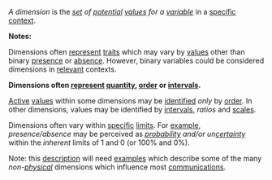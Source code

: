 *A dimension* is the *[set](https://github.com/gcassel/Modular-Organization-Terminology/blob/master/terms/set.md) of [potential](https://github.com/gcassel/Modular-Organization-Terminology/blob/master/terms/potential.md) [values](https://github.com/gcassel/Modular-Organization-Terminology/blob/master/terms/value.md) for a [variable](https://github.com/gcassel/Modular-Organization-Terminology/blob/master/terms/variable.md)* in a [specific](https://github.com/gcassel/Modular-Organization-Terminology/blob/master/terms/specific.md) [context](https://github.com/gcassel/Modular-Organization-Terminology/blob/master/terms/context.md).

**Notes:**

Dimensions often [represent](https://github.com/gcassel/Modular-Organization-Terminology/blob/master/terms/represent.md) [traits](https://github.com/gcassel/Modular-Organization-Terminology/blob/master/terms/trait.md) which may vary by [values](https://github.com/gcassel/Modular-Organization-Terminology/blob/master/terms/value.md) other than binary [presence](https://github.com/gcassel/Modular-Organization-Terminology/blob/master/terms/presence.md) or [absence](https://github.com/gcassel/Modular-Organization-Terminology/blob/master/terms/absence.md).  However, binary variables could be considered dimensions in [relevant](https://github.com/gcassel/Modular-Organization-Terminology/blob/master/terms/relevance.md) contexts.

**Dimensions often [represent](https://github.com/gcassel/Modular-Organization-Terminology/blob/master/terms/represent.md) [quantity](https://github.com/gcassel/Modular-Organization-Terminology/blob/master/terms/quantity.md), [order](https://github.com/gcassel/Modular-Organization-Terminology/blob/master/terms/order.md) or [intervals](https://github.com/gcassel/Modular-Organization-Terminology/blob/master/terms/interval.md).**   

[Active](https://github.com/gcassel/Modular-Organization-Terminology/blob/master/terms/active.md) [values](https://github.com/gcassel/Modular-Organization-Terminology/blob/master/terms/value.md) within some dimensions may be [identified](https://github.com/gcassel/Modular-Organization-Terminology/blob/master/terms/identify.md) *only* by [order](https://github.com/gcassel/Modular-Organization-Terminology/blob/master/terms/order.md).  In other dimensions, values may be identified by [intervals](https://github.com/gcassel/Modular-Organization-Terminology/blob/master/terms/interval.md), *ratios* and [scales](https://github.com/gcassel/Modular-Organization-Terminology/blob/master/terms/scale.md). 

Dimensions often vary within [specific](https://github.com/gcassel/Modular-Organization-Terminology/blob/master/terms/specific.md) [limits](https://github.com/gcassel/Modular-Organization-Terminology/blob/master/terms/limit.md).  For [example](https://github.com/gcassel/Modular-Organization-Terminology/blob/master/terms/example.md), *presence/absence* may be perceived as *[probability](https://github.com/gcassel/Modular-Organization-Terminology/blob/master/terms/probability.md) and/or un[certainty](https://github.com/gcassel/Modular-Organization-Terminology/blob/master/terms/true.md)* within the *inherent* limits of 1 and 0 (or 100% and 0%).  

Note: this [description](https://github.com/gcassel/Modular-Organization-Terminology/blob/master/terms/describe.md) will need [examples](https://github.com/gcassel/Modular-Organization-Terminology/blob/master/terms/example.md) which describe some of the many *non-[physical](https://github.com/gcassel/Modular-Organization-Terminology/blob/master/terms/physical.md)* dimensions which influence most [communications](https://github.com/gcassel/Modular-Organization-Terminology/blob/master/terms/communication.md). 

